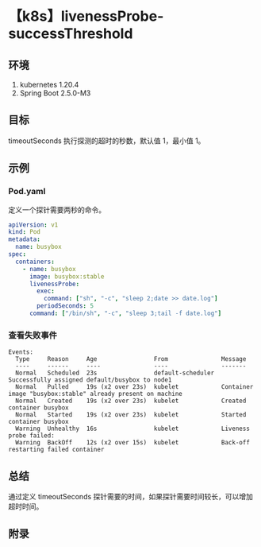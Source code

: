 # 【k8s】livenessProbe-successThreshold

## 环境

1. kubernetes 1.20.4
2. Spring Boot 2.5.0-M3

## 目标

timeoutSeconds 执行探测的超时的秒数，默认值 1，最小值 1。

## 示例

### Pod.yaml

定义一个探针需要两秒的命令。

```yaml
apiVersion: v1
kind: Pod
metadata:
  name: busybox
spec:
  containers:
    - name: busybox
      image: busybox:stable
      livenessProbe:
        exec:
          command: ["sh", "-c", "sleep 2;date >> date.log"]
        periodSeconds: 5
      command: ["/bin/sh", "-c", "sleep 3;tail -f date.log"]
```

### 查看失败事件

```
Events:
  Type     Reason     Age                From               Message
  ----     ------     ----               ----               -------
  Normal   Scheduled  23s                default-scheduler  Successfully assigned default/busybox to node1
  Normal   Pulled     19s (x2 over 23s)  kubelet            Container image "busybox:stable" already present on machine
  Normal   Created    19s (x2 over 23s)  kubelet            Created container busybox
  Normal   Started    19s (x2 over 23s)  kubelet            Started container busybox
  Warning  Unhealthy  16s                kubelet            Liveness probe failed:
  Warning  BackOff    12s (x2 over 15s)  kubelet            Back-off restarting failed container
```

## 总结

通过定义 timeoutSeconds 探针需要的时间，如果探针需要时间较长，可以增加超时时间。

## 附录

